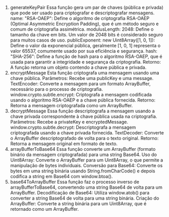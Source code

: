 1. generateKeyPair
Essa função gera um par de chaves (pública e privada) que pode ser usado para criptografar e descriptografar mensagens.
name: "RSA-OAEP": Define o algoritmo de criptografia RSA-OAEP (Optimal Asymmetric Encryption Padding), que é um método seguro e comum de criptografia assimétrica.
modulusLength: 2048: Define o tamanho da chave em bits. Um valor de 2048 bits é considerado seguro para muitos casos de uso.
publicExponent: new Uint8Array([1, 0, 1]): Define o valor da exponencial pública, geralmente [1, 0, 1] representa o valor 65537, comumente usado por sua eficiência e segurança.
hash: "SHA-256": Define a função de hash para o algoritmo RSA-OAEP, que é usada para garantir a integridade e segurança da criptografia.
Retorno: A função retorna um objeto contendo a chave pública e privada.
2. encryptMessage
Esta função criptografa uma mensagem usando uma chave pública.
Parâmetros: Recebe uma publicKey e uma message.
TextEncoder: Converte a mensagem para um formato ArrayBuffer, necessário para o processo de criptografia.
window.crypto.subtle.encrypt: Criptografa a mensagem codificada usando o algoritmo RSA-OAEP e a chave pública fornecida.
Retorno: Retorna a mensagem criptografada como um ArrayBuffer.
3. decryptMessage
Essa função descriptografa a mensagem usando a chave privada correspondente à chave pública usada na criptografia.
Parâmetros: Recebe a privateKey e encryptedMessage.
window.crypto.subtle.decrypt: Descriptografa a mensagem criptografada usando a chave privada fornecida.
TextDecoder: Converte o ArrayBuffer descriptografado de volta para o texto original.
Retorno: Retorna a mensagem original em formato de texto.
4. arrayBufferToBase64
Essa função converte um ArrayBuffer (formato binário da mensagem criptografada) para uma string Base64.
Uso do Uint8Array: Converte o ArrayBuffer para um Uint8Array, o que permite a manipulação de bytes individuais.
Conversão para Base64: Converte os bytes em uma string binária usando String.fromCharCode() e depois codifica a string em Base64 com window.btoa().
5. base64ToArrayBuffer
Essa função faz o processo inverso de arrayBufferToBase64, convertendo uma string Base64 de volta para um ArrayBuffer.
Decodificação de Base64: Utiliza window.atob() para converter a string Base64 de volta para uma string binária.
Criação do ArrayBuffer: Converte a string binária para um Uint8Array, que é retornado como um ArrayBuffer.
 
